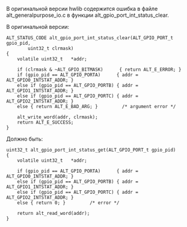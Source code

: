 В оригинальной версии hwlib содержится ошибка в файле alt_generalpurpose_io.c в функции alt_gpio_port_int_status_clear.

В оригинальной версии:
```
ALT_STATUS_CODE alt_gpio_port_int_status_clear(ALT_GPIO_PORT_t gpio_pid,
        uint32_t clrmask)
{
    volatile uint32_t   *addr;

    if (clrmask & ~ALT_GPIO_BITMASK)      { return ALT_E_ERROR; }
    if (gpio_pid == ALT_GPIO_PORTA)      { addr = ALT_GPIO0_INTSTAT_ADDR; }
    else if (gpio_pid == ALT_GPIO_PORTB) { addr = ALT_GPIO1_INTSTAT_ADDR; }
    else if (gpio_pid == ALT_GPIO_PORTC) { addr = ALT_GPIO2_INTSTAT_ADDR; }
    else { return ALT_E_BAD_ARG; }         /* argument error */

    alt_write_word(addr, clrmask);
    return ALT_E_SUCCESS;
}
```

Должно быть:
```
uint32_t alt_gpio_port_int_status_get(ALT_GPIO_PORT_t gpio_pid)
{
    volatile uint32_t   *addr;

    if (gpio_pid == ALT_GPIO_PORTA)      { addr = ALT_GPIO0_INTSTAT_ADDR; }
    else if (gpio_pid == ALT_GPIO_PORTB) { addr = ALT_GPIO1_INTSTAT_ADDR; }
    else if (gpio_pid == ALT_GPIO_PORTC) { addr = ALT_GPIO2_INTSTAT_ADDR; }
    else { return 0; }         /* error */

    return alt_read_word(addr);
}
```
